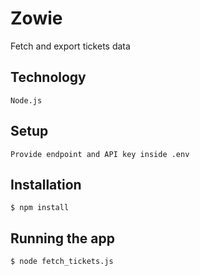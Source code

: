 # Zowie
Fetch and export tickets data

## Technology
```
Node.js
```

## Setup
```
Provide endpoint and API key inside .env
```

## Installation
```
$ npm install
```

## Running the app

```
$ node fetch_tickets.js
```
